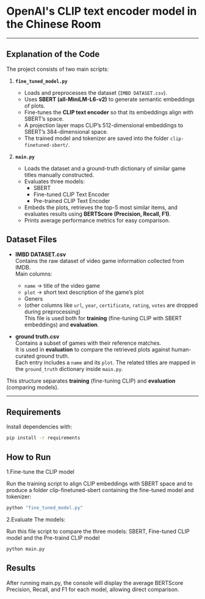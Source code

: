 # OpenAI's CLIP text encoder model in the Chinese Room

---

## Explanation of the Code

The project consists of two main scripts:

1. **`fine_tuned_model.py`**  
   - Loads and preprocesses the dataset (`IMBD DATASET.csv`).  
   - Uses **SBERT (all-MiniLM-L6-v2)** to generate semantic embeddings of plots.  
   - Fine-tunes the **CLIP text encoder** so that its embeddings align with SBERT’s space.  
   - A projection layer maps CLIP’s 512-dimensional embeddings to SBERT’s 384-dimensional space.  
   - The trained model and tokenizer are saved into the folder `clip-finetuned-sbert/`.

2. **`main.py`**  
   - Loads the dataset and a ground-truth dictionary of similar game titles manually constructed.  
   - Evaluates three models:
     - SBERT   
     - Fine-tuned CLIP Text Encoder   
     - Pre-trained CLIP Text Encoder  
   - Embeds the plots, retrieves the top-5 most similar items, and evaluates results using **BERTScore (Precision, Recall, F1)**.  
   - Prints average performance metrics for easy comparison.
## Dataset Files

- **IMBD DATASET.csv**  
  Contains the raw dataset of video game information collected from IMDB.  
  Main columns:  
  - `name` → title of the video game  
  - `plot` → short text description of the game’s plot
  - Geners
  - (other columns like `url`, `year`, `certificate`, `rating`, `votes` are dropped during preprocessing)  
  This file is used both for **training** (fine-tuning CLIP with SBERT embeddings) and **evaluation**.

- **ground truth.csv**  
  Contains a subset of games with their reference matches.  
  It is used in **evaluation** to compare the retrieved plots against human-curated ground truth.  
  Each entry includes a `name` and its `plot`. The related titles are mapped in the `ground_truth` dictionary inside `main.py`.


This structure separates **training** (fine-tuning CLIP) and **evaluation** (comparing models).

---

## Requirements
Install dependencies with:

```bash
pip install -r requirements
```
## How to Run
1.Fine-tune the CLIP model

Run the training script to align CLIP embeddings with SBERT space and to produce a folder clip-finetuned-sbert containing the fine-tuned model and tokenizer:

```bash
python "fine_tuned_model.py"

```
2.Evaluate The models:

Run this file script to compare the three models: SBERT, Fine-tuned CLIP model and the Pre-traind CLIP model

```bash
python main.py
```
## Results

After running main.py, the console will display the average BERTScore Precision, Recall, and F1 for each model, allowing direct comparison.
